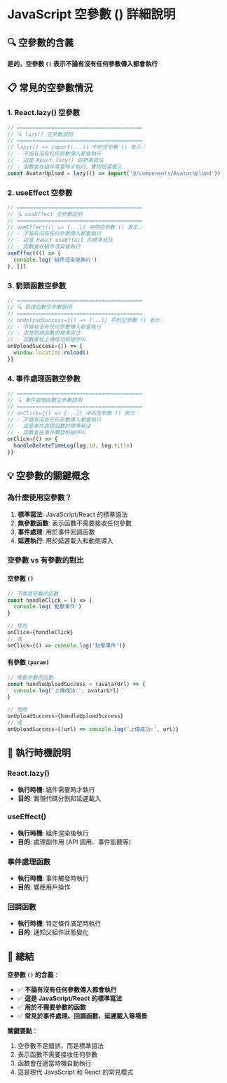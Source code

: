 # JavaScript 空參數 () 詳細說明

## 🔍 空參數的含義

**是的，空參數 `()` 表示不論有沒有任何參數傳入都會執行**

## 📋 常見的空參數情況

### 1. **React.lazy() 空參數**

```javascript
// ========================================
// 🔍 lazy() 空參數說明
// ========================================
// lazy(() => import(...)) 中的空參數 () 表示：
// - 不論有沒有任何參數傳入都會執行
// - 這是 React.lazy() 的標準寫法
// - 函數會在組件需要時才執行，實現延遲載入
const AvatarUpload = lazy(() => import('@/components/AvatarUpload'))
```

### 2. **useEffect 空參數**

```javascript
// ========================================
// 🔍 useEffect 空參數說明
// ========================================
// useEffect(() => {...}) 中的空參數 () 表示：
// - 不論有沒有任何參數傳入都會執行
// - 這是 React useEffect 的標準寫法
// - 函數會在組件渲染後執行
useEffect(() => {
  console.log('組件渲染後執行')
}, [])
```

### 3. **箭頭函數空參數**

```javascript
// ========================================
// 🔍 箭頭函數空參數說明
// ========================================
// onUploadSuccess={() => {...}} 中的空參數 () 表示：
// - 不論有沒有任何參數傳入都會執行
// - 這是箭頭函數的標準寫法
// - 函數會在上傳成功時被呼叫
onUploadSuccess={() => {
  window.location.reload()
}}
```

### 4. **事件處理函數空參數**

```javascript
// ========================================
// 🔍 事件處理函數空參數說明
// ========================================
// onClick={() => {...}} 中的空參數 () 表示：
// - 不論有沒有任何參數傳入都會執行
// - 這是事件處理函數的標準寫法
// - 函數會在事件觸發時被呼叫
onClick={() => {
  handleDeleteTimeLog(log.id, log.title)
}}
```

## 💡 空參數的關鍵概念

### **為什麼使用空參數？**

1. **標準寫法**: JavaScript/React 的標準語法
2. **無參數函數**: 表示函數不需要接收任何參數
3. **事件處理**: 用於事件回調函數
4. **延遲執行**: 用於延遲載入和動態導入

### **空參數 vs 有參數的對比**

#### 空參數 `()`

```javascript
// 不需要參數的函數
const handleClick = () => {
  console.log('點擊事件')
}

// 使用
onClick={handleClick}
// 或
onClick={() => console.log('點擊事件')}
```

#### 有參數 `(param)`

```javascript
// 需要參數的函數
const handleUploadSuccess = (avatarUrl) => {
  console.log('上傳成功:', avatarUrl)
}

// 使用
onUploadSuccess={handleUploadSuccess}
// 或
onUploadSuccess={(url) => console.log('上傳成功:', url)}
```

## 🔄 執行時機說明

### **React.lazy()**

- **執行時機**: 組件需要時才執行
- **目的**: 實現代碼分割和延遲載入

### **useEffect()**

- **執行時機**: 組件渲染後執行
- **目的**: 處理副作用 (API 調用、事件監聽等)

### **事件處理函數**

- **執行時機**: 事件觸發時執行
- **目的**: 響應用戶操作

### **回調函數**

- **執行時機**: 特定條件滿足時執行
- **目的**: 通知父組件狀態變化

## 🎯 總結

**空參數 `()` 的含義**：

- ✅ **不論有沒有任何參數傳入都會執行**
- ✅ **這是 JavaScript/React 的標準寫法**
- ✅ **用於不需要參數的函數**
- ✅ **常見於事件處理、回調函數、延遲載入等場景**

**關鍵要點**：

1. 空參數不是錯誤，而是標準語法
2. 表示函數不需要接收任何參數
3. 函數會在適當時機自動執行
4. 這是現代 JavaScript 和 React 的常見模式

